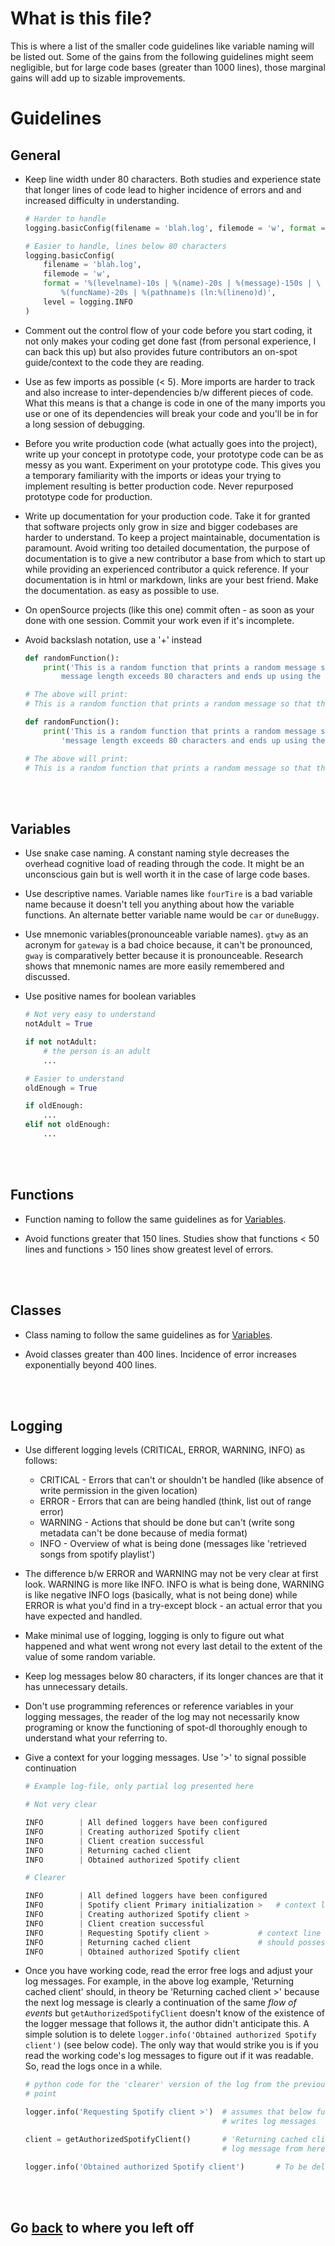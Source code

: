 # What is this file?

This is where a list of the smaller code guidelines like variable naming will
be listed out. Some of the gains from the following guidelines might seem
negligible, but for large code bases (greater than 1000 lines), those marginal
gains will add up to sizable improvements.

# Guidelines

## General

- Keep line width under 80 characters. Both studies and experience state that
longer lines of code lead to higher incidence of errors and and increased
difficulty in understanding.

    ```python
    # Harder to handle
    logging.basicConfig(filename = 'blah.log', filemode = 'w', format = '%(levelname)-10s | %(name)-20s | %(message)-150s | %(funcName)-20s | %(pathname)s (ln:%(lineno)d)', level = logging.INFO)

    # Easier to handle, lines below 80 characters
    logging.basicConfig(
        filename = 'blah.log',
        filemode = 'w',
        format = '%(levelname)-10s | %(name)-20s | %(message)-150s | \
            %(funcName)-20s | %(pathname)s (ln:%(lineno)d)',
        level = logging.INFO
    )
    ```

- Comment out the control flow of your code before you start coding, it not
only makes your coding get done fast (from personal experience, I can back this
up) but also provides future contributors an on-spot guide/context to the code
they are reading.

- Use as few imports as possible (< 5). More imports are harder to track and
also increase to inter-dependencies b/w different pieces of code. What this
means is that a change is code in one of the many imports you use or one of its
dependencies will break your code and you'll be in for a long session of
debugging.

- Before you write production code (what actually goes into the project), write
up your concept in prototype code, your prototype code can be as messy as you
want. Experiment on your prototype code. This gives you a temporary familiarity
with the imports or ideas your trying to implement resulting is better
production code. Never repurposed prototype code for production.

- Write up documentation for your production code. Take it for granted that
software projects only grow in size and bigger codebases are harder to
understand. To keep a project maintainable, documentation is paramount.
Avoid writing too detailed documentation, the purpose of documentation is to
give a new contributor a base from which to start up while providing an
experienced contributor a quick reference. If your documentation is in html or
markdown, links are your best friend. Make the documentation. as easy as
possible to use.

- On openSource projects (like this one) commit often - as soon as your done
with one session. Commit your work even if it's incomplete.

<!-- Have to break 80 character rule here to render the print output correctly
as will be seen during runtime -->

- Avoid backslash notation, use a '+' instead
    ```python
    def randomFunction():
        print('This is a random function that prints a random message so that the \
            message length exceeds 80 characters and ends up using the backslash notation')

    # The above will print:
    # This is a random function that prints a random message so that the         message length exceeds 80 characters and ends up using the backslash notation
    ```
    ```python
    def randomFunction():
        print('This is a random function that prints a random message so that the ' +
            'message length exceeds 80 characters and ends up using the backslash notation')

    # The above will print:
    # This is a random function that prints a random message so that the message length exceeds 80 characters and ends up using the backslash notation
    ```

<br><br>

## Variables

- Use snake case naming. A constant naming style decreases the overhead
cognitive load of reading through the code. It might be an unconscious gain
but is well worth it in the case of large code bases.

- Use descriptive names. Variable names like `fourTire` is a bad variable name
because it doesn't tell you anything about how the variable functions. An
alternate better variable name would be `car` or `duneBuggy`.

- Use mnemonic variables(pronounceable variable names). `gtwy` as an
acronym for `gateway` is a bad choice because, it can't be pronounced, `gway`
is comparatively better because it is pronounceable. Research shows that
mnemonic names are more easily remembered and discussed.

- Use positive names for boolean variables
    ```python
    # Not very easy to understand
    notAdult = True

    if not notAdult:
        # the person is an adult
        ...
    ```
    ```python
    # Easier to understand
    oldEnough = True

    if oldEnough:
        ...
    elif not oldEnough:
        ...
    ```

<br><br>

## Functions

- Function naming to follow the same guidelines as for [Variables](#Variables).

- Avoid functions greater that 150 lines. Studies show that functions < 50
lines and functions > 150 lines show greatest level of errors.

<br><br>

## Classes

- Class naming to follow the same guidelines as for [Variables](#Variables).

- Avoid classes greater than 400 lines. Incidence of error increases
exponentially beyond 400 lines.

<br><br>

## Logging

- Use different logging levels (CRITICAL, ERROR, WARNING, INFO) as follows:
    - CRITICAL - Errors that can't or shouldn't be handled (like absence of
    write permission in the given location)
    - ERROR - Errors that can are being handled (think, list out of range
    error)
    - WARNING - Actions that should be done but can't (write song metadata
    can't be done because of media format)
    - INFO - Overview of what is being done (messages like 'retrieved
    songs from spotify playlist')

- The difference b/w ERROR and WARNING may not be very clear at first look.
WARNING is more like INFO. INFO is what is being done, WARNING is like negative
INFO logs (basically, what is not being done) while ERROR is what you'd find
in a try-except block - an actual error that you have expected and handled.

- Make minimal use of logging, logging is only to figure out what happened and
what went wrong not every last detail to the extent of the value of some random
variable.

- Keep log messages below 80 characters, if its longer chances are that it has
unnecessary details.

- Don't use programming references or reference variables in your logging
messages, the reader of the log may not necessarily know programing or know the
functioning of spot-dl thoroughly enough to understand what your referring to.

- Give a context for your logging messages. Use '>' to signal possible continuation

    ```python
    # Example log-file, only partial log presented here

    # Not very clear

    INFO        | All defined loggers have been configured
    INFO        | Creating authorized Spotify client
    INFO        | Client creation successful
    INFO        | Returning cached client
    INFO        | Obtained authorized Spotify client

    # Clearer

    INFO        | All defined loggers have been configured
    INFO        | Spotify client Primary initialization >   # context line
    INFO        | Creating authorized Spotify client >
    INFO        | Client creation successful
    INFO        | Requesting Spotify client >           # context line
    INFO        | Returning cached client               # should possess '>'
    INFO        | Obtained authorized Spotify client
    ```

- Once you have working code, read the error free logs and adjust your log
messages. For example, in the above log example, 'Returning cached client'
should, in theory be 'Returning cached client >' because the next log message
is clearly a continuation of the same *flow of events* but
`getAuthorizedSpotifyClient` doesn't know of the existence of the logger
message that follows it, the author didn't anticipate this. A simple solution
is to delete `logger.info('Obtained authorized Spotify client')` (see below
code). The only way that would strike you is if you read the working code's
log messages to figure out if it was readable. So, read the logs once in a
while.

    ```python
    # python code for the 'clearer' version of the log from the previous
    # point

    logger.info('Requesting Spotify client >')  # assumes that below function
                                                # writes log messages

    client = getAuthorizedSpotifyClient()       # 'Returning cached client' 
                                                # log message from here

    logger.info('Obtained authorized Spotify client')       # To be deleted

    ```

<br><br>

## Go [back](../README.md#The%20requirements) to where you left off